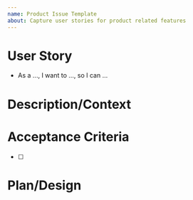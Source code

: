 ```yaml
---
name: Product Issue Template
about: Capture user stories for product related features
---
```


# User Story
<!-- Why does this need to be done? Who will it benefit and how? -->
- As a ..., I want to ..., so I can ...

# Description/Context
<!-- What needs to be done? What additional details are needed by the person who will do the work? -->

# Acceptance Criteria
<!-- What are the concrete outcomes that need to happen for this to be "done"? -->
- [ ]

# Plan/Design
<!--- How do you plan to achieve the stated goals? --->

